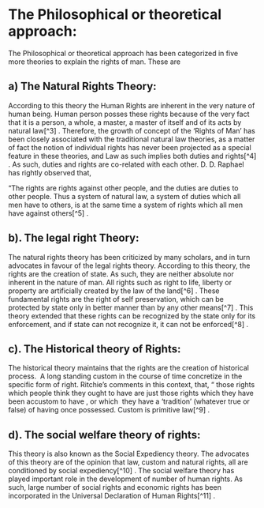 The Philosophical or theoretical approach:
==========================================

The Philosophical or theoretical approach has been categorized in five
more theories to explain the rights of man. These are

a) The Natural Rights Theory:
-----------------------------

According to this theory the Human Rights are inherent in the very
nature of human being. Human person posses these rights because of the
very fact that it is a person, a whole, a master, a master of itself and
of its acts by natural law[^3] . Therefore, the growth of concept of the
‘Rights of Man’ has been closely associated with the traditional natural
law theories, as a matter of fact the notion of individual rights has
never been projected as a special feature in these theories, and Law as
such implies both duties and rights[^4] . As such, duties and rights are
co-related with each other. D. D. Raphael has rightly observed that,

“The rights are rights against other people, and the duties are duties
to other people. Thus a system of natural law, a system of duties which
all men have to others, is at the same time a system of rights which all
men have against others[^5] .

b). The legal right Theory:
---------------------------

The natural rights theory has been criticized by many scholars, and in
turn advocates in favour of the legal rights theory. According to this
theory, the rights are the creation of state. As such, they are neither
absolute nor inherent in the nature of man. All rights such as right to
life, liberty or property are artificially created by the law of the
land[^6] . These fundamental rights are the right of self preservation,
which can be protected by state only in better manner than by any other
means[^7] . This theory extended that these rights can be recognized by
the state only for its enforcement, and if state can not recognize it,
it can not be enforced[^8] .

c). The Historical theory of Rights:
------------------------------------

The historical theory maintains that the rights are the creation of
historical process.  A long standing custom in the course of time
concretize in the specific form of right. Ritchie’s comments in this
context, that, “ those rights which people think they ought to have are
just those rights which they have been accustom to have , or which  they
have a ‘tradition’ (whatever true or false) of having once possessed.
Custom is primitive law[^9] .

d). The social welfare theory of rights:
----------------------------------------

This theory is also known as the Social Expediency theory. The advocates
of this theory are of the opinion that law, custom and natural rights,
all are conditioned by social expediency[^10] . The social welfare
theory has played important role in the development of number of human
rights. As such, large number of social rights and economic rights has
been incorporated in the Universal Declaration of Human Rights[^11] .
